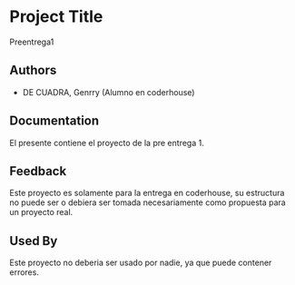 # Project Title

Preentrega1

## Authors

- DE CUADRA, Genrry (Alumno en coderhouse)


## Documentation

El presente contiene el proyecto de la pre entrega 1.

## Feedback

Este proyecto es solamente para la entrega en coderhouse, su estructura no puede ser o debiera ser tomada necesariamente como propuesta para un proyecto real.
## Used By

Este proyecto no deberia ser usado por nadie, ya que puede contener errores.